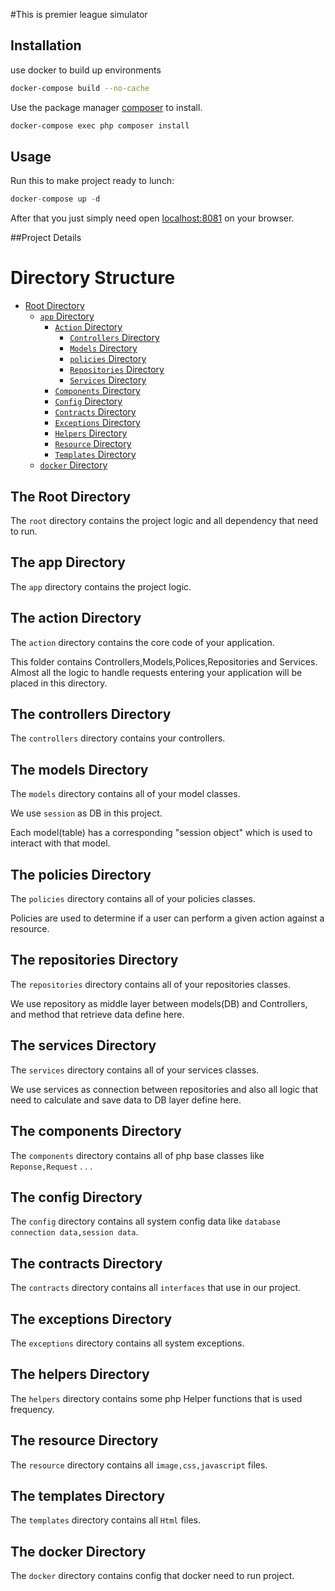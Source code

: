 #This is premier league simulator





## Installation
use docker to build up environments
```bash
docker-compose build --no-cache
```
Use the package manager [composer](https://getcomposer.org/) to install.

```bash
docker-compose exec php composer install
```


## Usage

Run this to make project ready to lunch: 
```python
docker-compose up -d
```
After that you just simply need open [localhost:8081](http://localhost:8081) on your browser.

##Project Details
# Directory Structure

- [Root Directory](#the-root-directory)
    - [`app` Directory](#the-app-directory)
        - [`Action` Directory](#the-action-directory)
            - [`Controllers` Directory](#the-controllers-directory)
            - [`Models` Directory](#the-models-directory)
            - [`policies` Directory](#the-policies-directory)
            - [`Repositories` Directory](#the-repositories-directory)
            - [`Services` Directory](#the-services-directory)
        - [`Components` Directory](#the-Components-directory)
        - [`Config` Directory](#the-config-directory)
        - [`Contracts` Directory](#the-contracts-directory)
        - [`Exceptions` Directory](#the-exceptions-directory)
        - [`Helpers` Directory](#the-helpers-directory)
        - [`Resource` Directory](#the-resource-directory)
        - [`Templates` Directory](#the-templates-directory)
  - [`docker` Directory](#the-docker-directory)


<a name="the-root-directory"></a>
## The Root Directory
The `root` directory contains the project logic and all dependency that need to run. 


<a name="the-app-directory"></a>
## The app Directory
The `app` directory contains the project logic.

<a name="the-action-directory"></a>
## The action Directory
The `action` directory contains the core code of your application.

This folder contains Controllers,Models,Polices,Repositories and Services. Almost all the logic to handle requests entering your application will be placed in this directory.

<a name="the-controllers-directory"></a>
## The controllers Directory
The `controllers` directory contains your controllers.


<a name="the-models-directory"></a>
## The models Directory
The `models` directory contains all of your model classes.

We use `session` as DB in this project.

Each model(table) has a corresponding "session object" which is used to interact with that model.


<a name="the-policies-directory"></a>
## The policies Directory
The `policies` directory contains all of your policies classes.

Policies are used to determine if a user can perform a given action against a resource.


<a name="the-repositories-directory"></a>
## The repositories Directory
The `repositories` directory contains all of your repositories classes.

We use repository as middle layer between models(DB) and Controllers,
and method that retrieve data define here.


<a name="the-services-directory"></a>
## The services Directory
The `services` directory contains all of your services classes.

We use services as connection between repositories and also all logic that need to calculate and save data to DB layer define here.


<a name="the-Components-directory"></a>
## The components Directory
The `components` directory contains all of php base classes like `Reponse,Request` . . .


<a name="the-config-directory"></a>
## The config Directory
The `config` directory contains all system config data like `database connection data,session data`.

<a name="the-contracts-directory"></a>
## The contracts Directory
The `contracts` directory contains all `interfaces` that use in our project.

<a name="the-exceptions-directory"></a>
## The exceptions Directory
The `exceptions` directory contains all system exceptions.

<a name="the-helpers-directory"></a>
## The helpers Directory
The `helpers` directory contains some php Helper functions that is used frequency.


<a name="the-resource-directory"></a>
## The resource Directory
The `resource` directory contains all `image,css,javascript` files.


<a name="the-templates-directory"></a>
## The templates Directory
The `templates` directory contains all `Html` files.

<a name="the-docker-directory"></a>
## The docker Directory
The `docker` directory contains config that docker need to run project.



